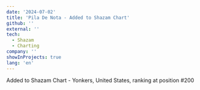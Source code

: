 ```yaml
---
date: '2024-07-02'
title: 'Pila De Nota - Added to Shazam Chart'
github: ''
external: ''
tech:
  - Shazam
  - Charting
company: ''
showInProjects: true
lang: 'en'
---
```


Added to Shazam Chart - Yonkers, United States, ranking at position #200

